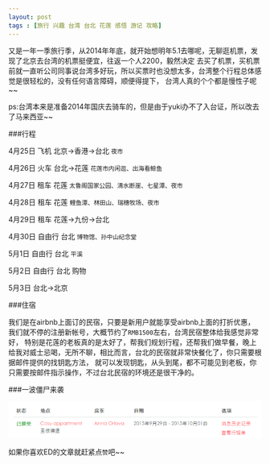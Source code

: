 ```yaml
---
layout: post
tags : [旅行 兴趣 台湾 台北 花莲 感悟 游记 攻略]
---
```


又是一年一季旅行季，从2014年年底，就开始想明年5.1去哪呢，无聊逛机票，发现了北京去台湾的机票挺便宜，往返一个人2200，毅然决定
去买了机票，买机票前就一直听公司同事说台湾多好玩，所以买票时也没想太多，台湾整个行程总体感觉是很轻松的，没有任何语言障碍，顺便得提下，
台湾人真的个个都是慢性子呢~~

ps:台湾本来是准备2014年国庆去骑车的，但是由于yuki办不了入台证，所以改去了马来西亚~~

###行程

4月25日 飞机 北京->香港->台北 `夜市`

4月26日 火车 台北->花莲 `花莲市内闲逛、出海看鲸鱼`

4月27日 租车 花莲 `太鲁阁国家公园、清水断崖、七星潭、夜市`

4月28日 租车 花莲 `鲤鱼潭、林田山、瑞穗牧场、夜市`

4月29日 租车 花莲->九份->台北

4月30日 自由行 台北 `博物馆、孙中山纪念堂`

5月1日 自由行 台北 `平溪`

5月2日 自由行 台北 购物

5月3日 台北->北京

###住宿

我们是在airbnb上面订的民宿，只要是新用户就能享受airbnb上面的打折优惠，我们就不停的注册新帐号，大概节约了`RMB1500`左右，台湾民宿整体给我感觉非常好，
特别是花莲的老板真的是太好了，帮我们规划行程，还帮我们做早餐，晚上给我对威士忌喝，无所不聊，相比而言，台北的民宿就非常快餐化了，你只需要根据邮件提供的找钥匙方法，
就可以发现钥匙，从头到尾，都不可能见到老板，你只需要按邮件指示操作，不过台北民宿的环境还是很干净的。

###一波僵尸来袭

 <img src='/assets/articles/2015-08-27/3.png' />


如果你喜欢ED的文章就赶紧点`赞`吧~~


